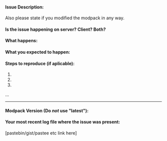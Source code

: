 #### Issue Description:
Also please state if you modified the modpack in any way.



#### Is the issue happening on server? Client? Both?



#### What happens:



#### What you expected to happen:



#### Steps to reproduce (if aplicable):

1.
2.
3.
...

____
#### Modpack Version (Do *not* use "latest"):



#### Your most recent log file where the issue was present: 

[pastebin/gist/pastee etc link here]
